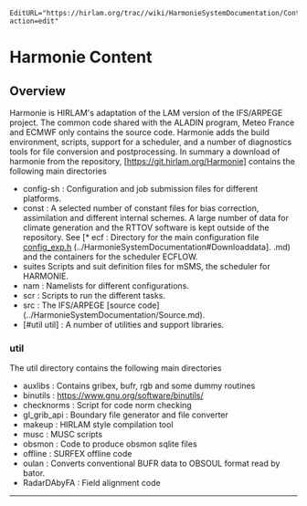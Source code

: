 ```@meta
EditURL="https://hirlam.org/trac//wiki/HarmonieSystemDocumentation/Content?action=edit"
```


# Harmonie Content

## Overview

Harmonie is HIRLAM's adaptation of the LAM version of the IFS/ARPEGE project. The common code shared with the ALADIN program, Meteo France and ECMWF only contains the source code. Harmonie adds the build environment, scripts, support for a scheduler, and a number of diagnostics tools for file conversion and postprocessing. In summary a download of harmonie from the repository, [https://git.hirlam.org/Harmonie] contains the following main directories

 * config-sh : Configuration and job submission files for different platforms.
 * const : A selected number of constant files for bias correction, assimilation and different internal schemes. A large number of data for climate generation and the RTTOV software is kept outside of the repository. See [* ecf : Directory for the main configuration file [config_exp.h](https://hirlam.org/trac/browser/Harmonie/ecf/config_exp.h?rev=release-43h2.beta.3) (../HarmonieSystemDocumentation#Downloaddata].
.md) and the containers for the scheduler ECFLOW.
 * suites Scripts and suit definition files for mSMS, the scheduler for HARMONIE. 
 * nam : Namelists for different configurations.
 * scr : Scripts to run the different tasks.
 * src : The IFS/ARPEGE [source code] (../HarmonieSystemDocumentation/Source.md).
 * [#util util] : A number of utilities and support libraries.

### util

 The util directory contains the following main directories

 * auxlibs : Contains gribex, bufr, rgb and some dummy routines
 * binutils : https://www.gnu.org/software/binutils/
 * checknorms : Script for code norm checking
 * gl_grib_api : Boundary file generator and file converter
 * makeup : HIRLAM style compilation tool
 * musc : MUSC scripts
 * obsmon : Code to produce obsmon sqlite files
 * offline : SURFEX offline code
 * oulan : Converts conventional BUFR data to OBSOUL format read by bator.
 * RadarDAbyFA : Field alignment code


----


